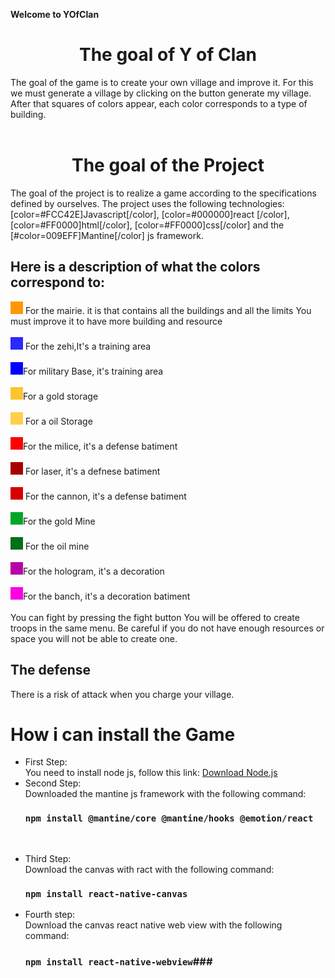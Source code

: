 **Welcome to YOfClan**

# <center> The goal of Y of Clan </center> #
The goal of the game is to create your own village and improve it.
For this we must generate a village by clicking on the button generate my village.
After that squares of colors appear, each color corresponds to a type of building.
<br></br>

# <center>  The goal of the Project  </center>
The goal of the project is to realize a game according to the specifications defined by ourselves.
The project uses the following technologies:
 [color=#FCC42E]Javascript[/color], [color=#000000]react [/color], [color=#FF0000]html[/color], [color=#FF0000]css[/color] and the [#color=009EFF]Mantine[/color] js framework.

## Here is a description of what the colors correspond to: ##
<div style="display: inline-block; width: 20px; height: 20px; background-color: #FF9700;"></div> For the mairie. it is that contains all the buildings and all the limits
You must improve it to have more building and resource<br></br>
<div style="display: inline-block; width: 20px; height: 20px; background-color: #2C29FF;"></div> For the zehi,It's a training area <br></br>
<div style="display: inline-block; width: 20px; height: 20px; background-color: #0400FF;"></div>For military Base, it's training area <br></br>
<div style="display: inline-block; width: 20px; height: 20px; background-color: #FCC42E;"></div>For a gold storage <br></br>
<div style="display: inline-block; width: 20px; height: 20px; background-color: #FFCF4D;"></div> For a oil Storage<br></br>
<div style="display: inline-block; width: 20px; height: 20px; background-color: #FF0000;"></div>For the milice, it's a defense batiment<br></br>
<div style="display: inline-block; width: 20px; height: 20px; background-color: #A70000;"></div> For laser, it's a defnese batiment<br></br>
<div style="display: inline-block; width: 20px; height: 20px; background-color: #D50000;"></div> For the cannon, it's a defense batiment<br></br>
<div style="display: inline-block; width: 20px; height: 20px; background-color: #00A726;"></div>For the gold Mine <br></br>
<div style="display: inline-block; width: 20px; height: 20px; background-color: #007019;"></div> For the oil mine <br></br>
<div style="display: inline-block; width: 20px; height: 20px; background-color: #B603A6;"></div>For the hologram, it's a decoration <br></br>
<div style="display: inline-block; width: 20px; height: 20px; background-color: #FA00E3;"></div>For the banch, it's a decoration batiment <br></br>
You can fight by pressing the fight button
You will be offered to create troops in the same menu.
Be careful if you do not have enough resources or space you will not be able to create one.
<br> 

## The defense ##
There is a risk of attack when you charge your village.

# **How i can install the Game** #
* First Step: <br>
    You need to install node js, follow this link: [Download Node.js](https://nodejs.org/en/download) <br>
* Second Step: <br>
    Downloaded the mantine js framework with the following command:  
    ### ``` npm install @mantine/core @mantine/hooks @emotion/react ``` ###
<br>

* Third Step: <br>
    Download the canvas with ract with the following command:
    <br>
    ### ``` npm install react-native-canvas ``` ###
* Fourth step: <br>
    Download the canvas react native web view with the following command:
    ### ``` npm install react-native-webview ```###


